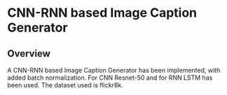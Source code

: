 # **CNN-RNN based Image Caption Generator**

## **Overview**
A CNN-RNN based Image Caption Generator has been implemented, with added batch normalization. For CNN Resnet-50 and for RNN LSTM has been used. The dataset used is flickr8k.  
